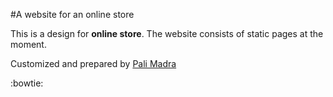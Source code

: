 #A website for an online store

This is a design for **online store**. The website consists of static pages at the moment.


Customized and prepared by [Pali Madra](http://wwww.palimadra.tumblr.com)

:bowtie: